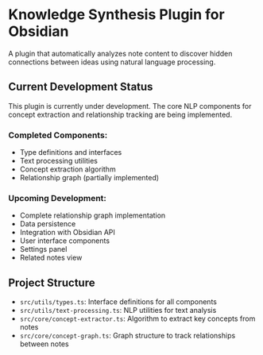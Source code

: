 # Knowledge Synthesis Plugin for Obsidian

A plugin that automatically analyzes note content to discover hidden connections between ideas using natural language processing.

## Current Development Status

This plugin is currently under development. The core NLP components for concept extraction and relationship tracking are being implemented.

### Completed Components:

- Type definitions and interfaces
- Text processing utilities
- Concept extraction algorithm
- Relationship graph (partially implemented)

### Upcoming Development:

- Complete relationship graph implementation
- Data persistence
- Integration with Obsidian API
- User interface components
- Settings panel
- Related notes view

## Project Structure

- `src/utils/types.ts`: Interface definitions for all components
- `src/utils/text-processing.ts`: NLP utilities for text analysis
- `src/core/concept-extractor.ts`: Algorithm to extract key concepts from notes
- `src/core/concept-graph.ts`: Graph structure to track relationships between notes